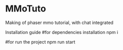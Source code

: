 # MMoTuto
Making of phaser mmo tutorial, with chat integrated

Installation guide 
#for dependencies installation
npm i 

#for run the project 
npm run start 
